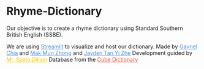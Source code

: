 # Rhyme-Dictionary
<p>Our objective is to create a rhyme dictionary using Standard Southern British English (SSBE).</p>
We are using <a href="https://streamlit.io" target="_blank" style="color: #4A90E2;">Streamlit</a> to visualize and host our dictionary.
Made by 
<a href="https://sites.google.com/view/gavrielchia/" target="_blank" style="color: #4A90E2;">Gavriel Chia</a> and 
<a href="https://sites.google.com/view/test/" target="_blank" style="color: #4A90E2;">Mak Mun Zhong</a> and  
<a href="https://sites.google.com/view/test/" target="_blank" style="color: #4A90E2;">Jayden Tan Yi Zhe</a></h3>
Development guided by <a href="https://www.instagram.com/szetodl/" target="_blank" style="color: #F1C40F;">Mr. Szeto Dillion</a></h4>
Database from the <a href="http://seas.elte.hu/cube/" target="_blank" style="color: #E74C3C;">Cube Dictionary</a></h4>
